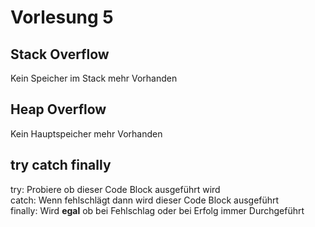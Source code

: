 # Vorlesung 5

## Stack Overflow
Kein Speicher im Stack mehr Vorhanden

## Heap Overflow
Kein Hauptspeicher mehr Vorhanden

## try catch finally
try: Probiere ob dieser Code Block ausgeführt wird\
catch: Wenn fehlschlägt dann wird dieser Code Block ausgeführt \
finally: Wird **egal** ob bei Fehlschlag oder bei Erfolg immer Durchgeführt

